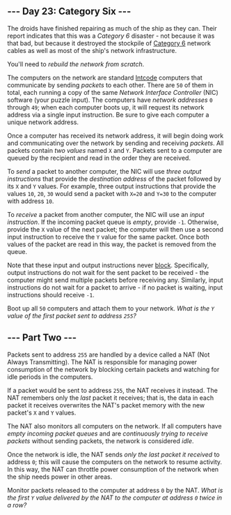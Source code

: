 ## --- Day 23: Category Six ---

The droids have finished repairing as much of the ship as they can. Their <span title="If you don't at least exhale sharply through your nose after reading this joke, we probably can't be friends.">report</span> indicates that this was a _Category 6_ disaster - not because it was that bad, but because it destroyed the stockpile of [Category 6](https://en.wikipedia.org/wiki/Category_6_cable) network cables as well as most of the ship's network infrastructure.

You'll need to _rebuild the network from scratch_.

The computers on the network are standard [Intcode](9) computers that communicate by sending _packets_ to each other. There are `` 50 `` of them in total, each running a copy of the same _Network Interface Controller_ (NIC) software (your puzzle input). The computers have _network addresses_ `` 0 `` through `` 49 ``; when each computer boots up, it will request its network address via a single input instruction. Be sure to give each computer a unique network address.

Once a computer has received its network address, it will begin doing work and communicating over the network by sending and receiving _packets_. All packets contain _two values_ named `` X `` and `` Y ``. Packets sent to a computer are queued by the recipient and read in the order they are received.

To _send_ a packet to another computer, the NIC will use _three output instructions_ that provide the _destination address_ of the packet followed by its `` X `` and `` Y `` values. For example, three output instructions that provide the values `` 10 ``, `` 20 ``, `` 30 `` would send a packet with `` X=20 `` and `` Y=30 `` to the computer with address `` 10 ``.

To _receive_ a packet from another computer, the NIC will use an _input instruction_. If the incoming packet queue is _empty_, provide `` -1 ``. Otherwise, provide the `` X `` value of the next packet; the computer will then use a second input instruction to receive the `` Y `` value for the same packet. Once both values of the packet are read in this way, the packet is removed from the queue.

Note that these input and output instructions never [block](https://en.wikipedia.org/wiki/Blocking_(computing)). Specifically, output instructions do not wait for the sent packet to be received - the computer might send multiple packets before receiving any. Similarly, input instructions do not wait for a packet to arrive - if no packet is waiting, input instructions should receive `` -1 ``.

Boot up all `` 50 `` computers and attach them to your network. _What is the `` Y `` value of the first packet sent to address `` 255 ``?_

## --- Part Two ---

Packets sent to address `` 255 `` are handled by a device called a NAT (Not Always Transmitting). The NAT is responsible for managing power consumption of the network by blocking certain packets and watching for idle periods in the computers.

If a packet would be sent to address `` 255 ``, the NAT receives it instead. The NAT remembers only the _last_ packet it receives; that is, the data in each packet it receives overwrites the NAT's packet memory with the new packet's `` X `` and `` Y `` values.

The NAT also monitors all computers on the network. If all computers have _empty incoming packet queues_ and are _continuously trying to receive packets_ without sending packets, the network is considered _idle_.

Once the network is idle, the NAT sends _only the last packet it received_ to address `` 0 ``; this will cause the computers on the network to resume activity. In this way, the NAT can throttle power consumption of the network when the ship needs power in other areas.

Monitor packets released to the computer at address `` 0 `` by the NAT. _What is the first `` Y `` value delivered by the NAT to the computer at address `` 0 `` twice in a row?_